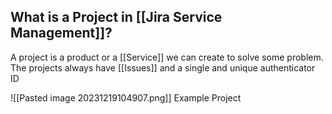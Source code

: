 ## What is a Project in [[Jira Service Management]]?

A project is a product or a [[Service]] we can create to solve some problem. The projects always have [[Issues]] and a single and unique authenticator ID

![[Pasted image 20231219104907.png]]
Example Project
